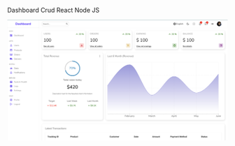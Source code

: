 Dashboard Crud React Node JS

<img src="./imageDashboard.png" alt="Alt text" title="Optional title">
